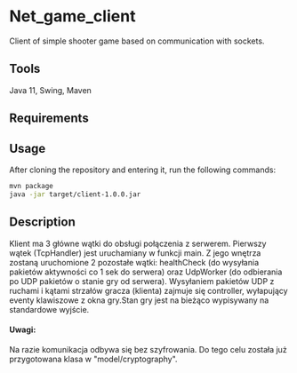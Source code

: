 # Net_game_client

Client of simple shooter game based on communication with sockets.

## Tools
Java 11, Swing, Maven

## Requirements


## Usage
After cloning the repository and entering it, run the following commands:
```bash
mvn package
java -jar target/client-1.0.0.jar
```

## Description

Klient ma 3 główne wątki do obsługi połączenia z serwerem. Pierwszy wątek (TcpHandler) jest uruchamiany w funkcji main. Z jego wnętrza zostaną uruchomione 2 pozostałe wątki: healthCheck (do wysyłania pakietów aktywności co 1 sek do serwera) oraz UdpWorker (do odbierania po UDP pakietów o stanie gry od serwera). Wysyłaniem pakietów UDP z ruchami i kątami strzałów gracza (klienta) zajmuje się controller, wyłapujący eventy klawiszowe z okna gry.Stan gry jest na bieżąco wypisywany na standardowe wyjście.


#### Uwagi:
Na razie komunikacja odbywa się bez szyfrowania. Do tego celu została już przygotowana klasa w "model/cryptography".
